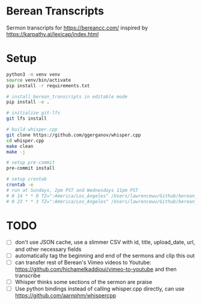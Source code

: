 # Berean Transcripts

Sermon transcripts for <https://bereancc.com/> inspired by <https://karpathy.ai/lexicap/index.html>

# Setup

```bash
python3 -m venv venv
source venv/bin/activate
pip install -r requirements.txt

# install berean_transcripts in editable mode
pip install -e .

# initialize git-lfs
git lfs install

# build whisper.cpp
git clone https://github.com/ggerganov/whisper.cpp
cd whisper.cpp
make clean
make -j

# setup pre-commit
pre-commit install

# setup crontab
crontab -e
# run at Sundays, 2pm PST and Wednesdays 11pm PST
# 0 14 * * 0 TZ=":America/Los_Angeles" /Users/lawrencewu/Github/berean_transcripts/bash_transcribe_new_videos.sh
# 0 23 * * 3 TZ=":America/Los_Angeles" /Users/lawrencewu/Github/berean_transcripts/bash_transcribe_new_videos.sh
```


# TODO

- [ ] don't use JSON cache, use a slimmer CSV with id, title, upload_date, url, and other necessary fields
- [ ] automatically tag the beginning and end of the sermons and clip this out
- [ ] can transfer rest of Berean's Vimeo videos to Youtube: https://github.com/hichamelkaddioui/vimeo-to-youtube and then transcribe
- [ ] Whisper thinks some sections of the sermon are praise
- [ ] Use python bindings instead of calling whisper.cpp directly, can use https://github.com/aarnphm/whispercpp